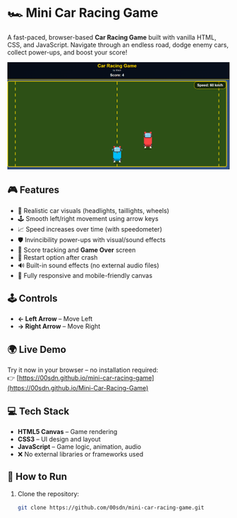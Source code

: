 # 🏎️ Mini Car Racing Game

A fast-paced, browser-based **Car Racing Game** built with vanilla HTML, CSS, and JavaScript. Navigate through an endless road, dodge enemy cars, collect power-ups, and boost your score!

![screenshot](Preview.png)

## 🎮 Features

- 🚗 Realistic car visuals (headlights, taillights, wheels)
- 🕹️ Smooth left/right movement using arrow keys
- 📈 Speed increases over time (with speedometer)
- 🛡️ Invincibility power-ups with visual/sound effects
- 🧮 Score tracking and **Game Over** screen
- 🔁 Restart option after crash
- 🔊 Built-in sound effects (no external audio files)
- 📱 Fully responsive and mobile-friendly canvas

## 🕹️ Controls

- **← Left Arrow** – Move Left  
- **→ Right Arrow** – Move Right  

## 🌍 Live Demo

Try it now in your browser – no installation required:  
👉 [https://00sdn.github.io/mini-car-racing-game](https://00sdn.github.io/Mini-Car-Racing-Game)

## 💻 Tech Stack

- **HTML5 Canvas** – Game rendering  
- **CSS3** – UI design and layout  
- **JavaScript** – Game logic, animation, audio  
- ❌ No external libraries or frameworks used

## 🚀 How to Run

1. Clone the repository:
   ```bash
   git clone https://github.com/00sdn/mini-car-racing-game.git
